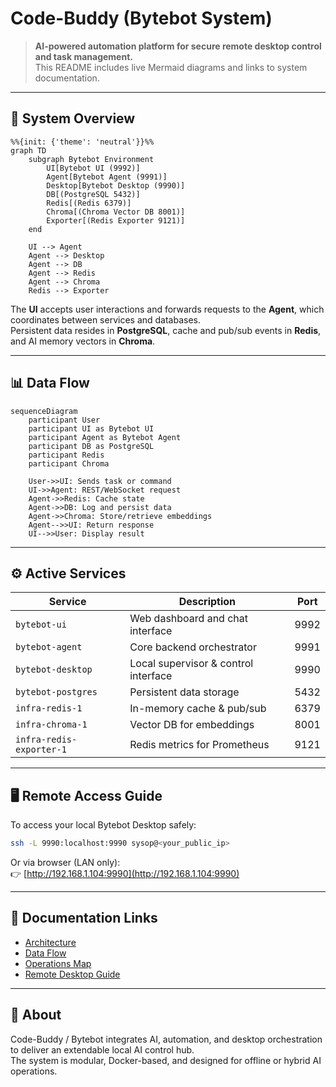 # Code-Buddy (Bytebot System)

> **AI-powered automation platform for secure remote desktop control and task management.**  
> This README includes live Mermaid diagrams and links to system documentation.

---

## 🧭 System Overview

```mermaid
%%{init: {'theme': 'neutral'}}%%
graph TD
    subgraph Bytebot Environment
        UI[Bytebot UI (9992)]
        Agent[Bytebot Agent (9991)]
        Desktop[Bytebot Desktop (9990)]
        DB[(PostgreSQL 5432)]
        Redis[(Redis 6379)]
        Chroma[(Chroma Vector DB 8001)]
        Exporter[(Redis Exporter 9121)]
    end

    UI --> Agent
    Agent --> Desktop
    Agent --> DB
    Agent --> Redis
    Agent --> Chroma
    Redis --> Exporter
```

The **UI** accepts user interactions and forwards requests to the **Agent**, which coordinates between services and databases.  
Persistent data resides in **PostgreSQL**, cache and pub/sub events in **Redis**, and AI memory vectors in **Chroma**.

---

## 📊 Data Flow

```mermaid
sequenceDiagram
    participant User
    participant UI as Bytebot UI
    participant Agent as Bytebot Agent
    participant DB as PostgreSQL
    participant Redis
    participant Chroma

    User->>UI: Sends task or command
    UI->>Agent: REST/WebSocket request
    Agent->>Redis: Cache state
    Agent->>DB: Log and persist data
    Agent->>Chroma: Store/retrieve embeddings
    Agent-->>UI: Return response
    UI-->>User: Display result
```

---

## ⚙️ Active Services

| Service | Description | Port |
|----------|--------------|------|
| `bytebot-ui` | Web dashboard and chat interface | 9992 |
| `bytebot-agent` | Core backend orchestrator | 9991 |
| `bytebot-desktop` | Local supervisor & control interface | 9990 |
| `bytebot-postgres` | Persistent data storage | 5432 |
| `infra-redis-1` | In-memory cache & pub/sub | 6379 |
| `infra-chroma-1` | Vector DB for embeddings | 8001 |
| `infra-redis-exporter-1` | Redis metrics for Prometheus | 9121 |

---

## 🖥️ Remote Access Guide

To access your local Bytebot Desktop safely:

```bash
ssh -L 9990:localhost:9990 sysop@<your_public_ip>
```

Or via browser (LAN only):  
👉 [http://192.168.1.104:9990](http://192.168.1.104:9990)

---

## 📂 Documentation Links

- [Architecture](docs/architecture.md)
- [Data Flow](docs/dataflow.md)
- [Operations Map](docs/ops-map.md)
- [Remote Desktop Guide](docs/remote-desktop-guide.md)

---

## 🧠 About

Code-Buddy / Bytebot integrates AI, automation, and desktop orchestration to deliver an extendable local AI control hub.  
The system is modular, Docker-based, and designed for offline or hybrid AI operations.

